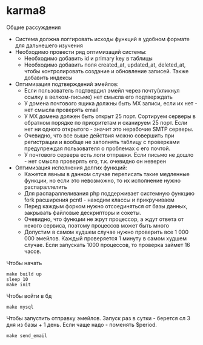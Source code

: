 # karma8

Общие рассуждения

* Система должна логгировать исходы функций в удобном формате для дальнешего изучения
* Необходимо провести ряд оптимизаций системы:
  * Необходимо добавить id и primary key в таблицы
  * Необходимо добавить поля created_at, updated_at, deleted_at, чтобы контролировать создание и обновление записей. Также добавить индексы
* Оптимизация подтверждений эмейлов:
  * Если пользователь подтвердил эмейл через почту(кликнул ссылку в велком-письме) нет смысла его подтверждать
  * У домена почтового ящика должны быть MX записи, если их нет - нет смысла проверять email
  * У MX домена должен быть открыт 25 порт. Сортируем серверы в обратном порядке по приоритетам и сканируем 25 порт. Если нет ни одного открытого - значит это нерабочие SMTP серверы.
  * Очевидно, что все выше действия можно совершить при регистрации и вообще не заполнять таблицу с проверками предупреждая пользователя о проблемах с его почтой.
  * У почтового сервера есть логи отправки. Если письмо не дошло - нет смысла проверять его, т.к. очевидно он неверен
* Оптимизация исполнения долгих функций:
  * Кажется явным в данном случае переписать такие медленные функции, но если это невозможно, то их исполнение нужно распараллелить
  * Для распараллеливания php поддерживает системную функцию fork расширения pcntl - находим классы и прикручиваем
  * Перед каждым форком нужно отсоединяться от базы данных, закрывать файловые дескрипторы и сокеты.
  * Очевидно, что функции не жрут процессор, а ждут ответа от некого сервиса, поэтому процессов может быть много
  * Допустим в самом худшем случае нужно проверить все 1 000 000 эмейлов. Каждый проверяется 1 минуту в самом худшем случае. Если запускать 1000 процессов, то проверка займет 16 часов.

Чтобы начать
```
make build up
sleep 10
make init
```

Чтобы войти в бд
```
make mysql
```

Чтобы запустить отправку эмейлов. Запуск раз в сутки - берется сл 3 дня из базы + 1 день. Если чаще надо - поменять $period.
```
make send_email
```
